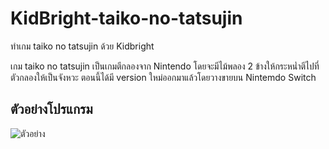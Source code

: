 # KidBright-taiko-no-tatsujin
ทำเกม taiko no tatsujin ด้วย Kidbright

เกม taiko no tatsujin เป็นเกมตีกลองจาก Nintendo โดยจะมีไม้พลอง 2 ข้างให้กระหน่ำตีไปที่ตัวกลองให้เป็นจังหวะ ตอนนี้ได้มี version ใหม่ออกมาแล้วโดยวางขายบน Nintemdo Switch

## ตัวอย่างโปรแกรม

![ตัวอย่าง](https://firebasestorage.googleapis.com/v0/b/kidbrightstore.appspot.com/o/Screen%20Shot%202562-04-20%20at%2014.26.32.png?alt=media&token=c2006a4a-7adf-436f-ac66-f1c7ce9cb8a4)
